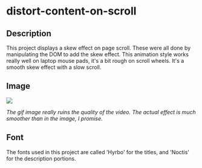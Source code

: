 # distort-content-on-scroll

## Description 

This project displays a skew effect on page scroll. These were all done by manipulating the DOM to add the skew effect. This animation style works really well on laptop mouse pads, it's a bit rough on scroll wheels. It's a smooth skew effect with a slow scroll.

## Image 

![](skew.gif)

_The gif image really ruins the quality of the video. The actual effect is much smoother than in the image, I promise._

## Font 

The fonts used in this project are called 'Hyrbo' for the titles, and 'Noctis' for the description portions.